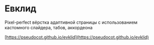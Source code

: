 # Евклид
Pixel-perfect вёрстка адаптивной страницы с использованием кастомного слайдера, табов, аккордеона

[https://pseudocot.github.io/evklid](https://pseudocot.github.io/evklid)
